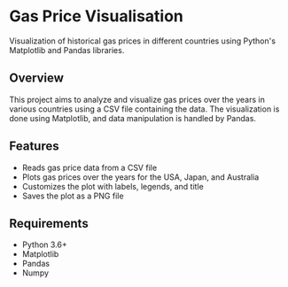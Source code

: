 # Gas Price Visualisation

Visualization of historical gas prices in different countries using Python's Matplotlib and Pandas libraries.

## Overview

This project aims to analyze and visualize gas prices over the years in various countries using a CSV file containing the data. The visualization is done using Matplotlib, and data manipulation is handled by Pandas.

## Features

- Reads gas price data from a CSV file
- Plots gas prices over the years for the USA, Japan, and Australia
- Customizes the plot with labels, legends, and title
- Saves the plot as a PNG file

## Requirements

- Python 3.6+
- Matplotlib
- Pandas
- Numpy